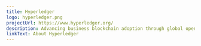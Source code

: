 ```yaml
---
title: Hyperledger
logo: hyperledger.png
projectUrl: https://www.hyperledger.org/
description: Advancing business blockchain adoption through global open source collaboration
linkText: About Hyperledger
---
```


